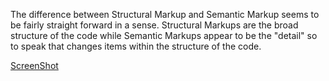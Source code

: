The difference between Structural Markup and Semantic Markup seems to be fairly straight forward in a sense. Structural Markups are the broad structure of the code while Semantic Markups appear to be the "detail" so to speak that changes items within the structure of the code.

<a href="images/ss6.jpg">ScreenShot<a/>
